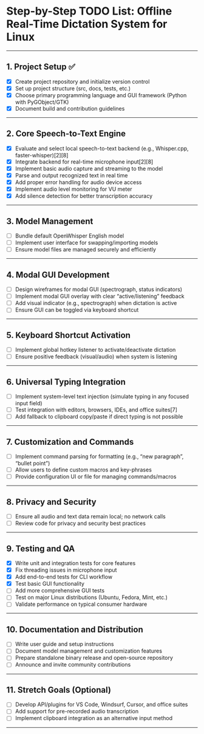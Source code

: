 # Step-by-Step TODO List: Offline Real-Time Dictation System for Linux

---

## 1. Project Setup ✅

- [x] Create project repository and initialize version control
- [x] Set up project structure (src, docs, tests, etc.)
- [x] Choose primary programming language and GUI framework (Python with PyGObject/GTK)
- [x] Document build and contribution guidelines

---

## 2. Core Speech-to-Text Engine

- [x] Evaluate and select local speech-to-text backend (e.g., Whisper.cpp, faster-whisper)[2][8]
- [x] Integrate backend for real-time microphone input[2][8]
- [x] Implement basic audio capture and streaming to the model
- [x] Parse and output recognized text in real time
- [x] Add proper error handling for audio device access
- [x] Implement audio level monitoring for VU meter
- [x] Add silence detection for better transcription accuracy

---

## 3. Model Management

- [ ] Bundle default OpenWhisper English model
- [ ] Implement user interface for swapping/importing models
- [ ] Ensure model files are managed securely and efficiently

---

## 4. Modal GUI Development

- [ ] Design wireframes for modal GUI (spectrograph, status indicators)
- [ ] Implement modal GUI overlay with clear “active/listening” feedback
- [ ] Add visual indicator (e.g., spectrograph) when dictation is active
- [ ] Ensure GUI can be toggled via keyboard shortcut

---

## 5. Keyboard Shortcut Activation

- [ ] Implement global hotkey listener to activate/deactivate dictation
- [ ] Ensure positive feedback (visual/audio) when system is listening

---

## 6. Universal Typing Integration

- [ ] Implement system-level text injection (simulate typing in any focused input field)
- [ ] Test integration with editors, browsers, IDEs, and office suites[7]
- [ ] Add fallback to clipboard copy/paste if direct typing is not possible

---

## 7. Customization and Commands

- [ ] Implement command parsing for formatting (e.g., “new paragraph”, “bullet point”)
- [ ] Allow users to define custom macros and key-phrases
- [ ] Provide configuration UI or file for managing commands/macros

---

## 8. Privacy and Security

- [ ] Ensure all audio and text data remain local; no network calls
- [ ] Review code for privacy and security best practices

---

## 9. Testing and QA

- [x] Write unit and integration tests for core features
- [x] Fix threading issues in microphone input
- [x] Add end-to-end tests for CLI workflow
- [x] Test basic GUI functionality
- [ ] Add more comprehensive GUI tests
- [ ] Test on major Linux distributions (Ubuntu, Fedora, Mint, etc.)
- [ ] Validate performance on typical consumer hardware

---

## 10. Documentation and Distribution

- [ ] Write user guide and setup instructions
- [ ] Document model management and customization features
- [ ] Prepare standalone binary release and open-source repository
- [ ] Announce and invite community contributions

---

## 11. Stretch Goals (Optional)

- [ ] Develop API/plugins for VS Code, Windsurf, Cursor, and office suites
- [ ] Add support for pre-recorded audio transcription
- [ ] Implement clipboard integration as an alternative input method

---